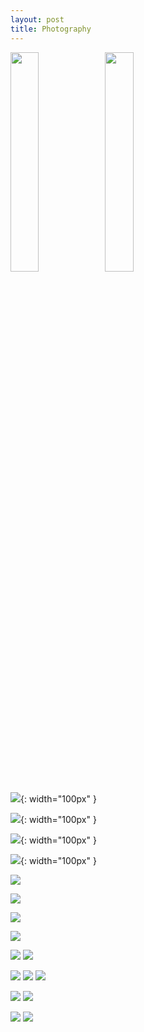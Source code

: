 ```yaml
---
layout: post
title: Photography
---
```


<img src="/images/flames.jpg" alt="" style="width:30%;"><img src="/images/port2.png" alt="" style="width:30%;">









![](https://kyragunluk.github.io/images/print5.png){: width="100px" }








![](https://kyragunluk.github.io/images/print3.png){: width="100px" }








![](https://kyragunluk.github.io/images/print16.png){: width="100px" }








![](https://kyragunluk.github.io/images/print8.png){: width="100px" }









![](https://kyragunluk.github.io/images/print10.png)








![](https://kyragunluk.github.io/images/print17.png)









![](https://kyragunluk.github.io/images/print26.png)









![](https://kyragunluk.github.io/images/print27.png)








![](https://kyragunluk.github.io/images/port4.png)
![](https://kyragunluk.github.io/images/port7.png)








![](https://kyragunluk.github.io/images/rocks.png)
![](https://kyragunluk.github.io/images/tire.png)
![](https://kyragunluk.github.io/images/calmwater.png)









![](https://kyragunluk.github.io/images/port6.png)
![](https://kyragunluk.github.io/images/port9.png)








![](https://kyragunluk.github.io/images/port5.png)
![](https://kyragunluk.github.io/images/port8.png)
